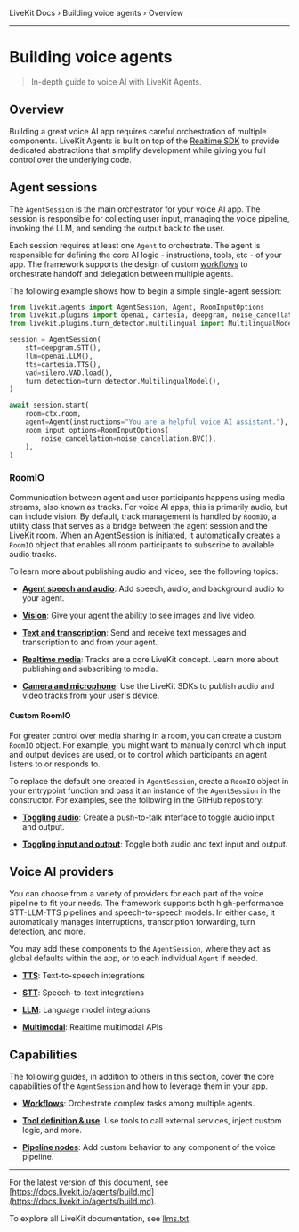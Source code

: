 LiveKit Docs › Building voice agents › Overview

---

# Building voice agents

> In-depth guide to voice AI with LiveKit Agents.

## Overview

Building a great voice AI app requires careful orchestration of multiple components. LiveKit Agents is built on top of the [Realtime SDK](https://github.com/livekit/python-sdks) to provide dedicated abstractions that simplify development while giving you full control over the underlying code.

## Agent sessions

The `AgentSession` is the main orchestrator for your voice AI app. The session is responsible for collecting user input, managing the voice pipeline, invoking the LLM, and sending the output back to the user.

Each session requires at least one `Agent` to orchestrate. The agent is responsible for defining the core AI logic - instructions, tools, etc - of your app. The framework supports the design of custom [workflows](https://docs.livekit.io/agents/build/workflows.md) to orchestrate handoff and delegation between multiple agents.

The following example shows how to begin a simple single-agent session:

```python
from livekit.agents import AgentSession, Agent, RoomInputOptions
from livekit.plugins import openai, cartesia, deepgram, noise_cancellation, silero
from livekit.plugins.turn_detector.multilingual import MultilingualModel

session = AgentSession(
    stt=deepgram.STT(),
    llm=openai.LLM(),
    tts=cartesia.TTS(),
    vad=silero.VAD.load(),
    turn_detection=turn_detector.MultilingualModel(),
)

await session.start(
    room=ctx.room,
    agent=Agent(instructions="You are a helpful voice AI assistant."),
    room_input_options=RoomInputOptions(
        noise_cancellation=noise_cancellation.BVC(),
    ),
)

```

### RoomIO

Communication between agent and user participants happens using media streams, also known as tracks. For voice AI apps, this is primarily audio, but can include vision. By default, track management is handled by `RoomIO`, a utility class that serves as a bridge between the agent session and the LiveKit room. When an AgentSession is initiated, it automatically creates a `RoomIO` object that enables all room participants to subscribe to available audio tracks.

To learn more about publishing audio and video, see the following topics:

- **[Agent speech and audio](https://docs.livekit.io/agents/build/audio.md)**: Add speech, audio, and background audio to your agent.

- **[Vision](https://docs.livekit.io/agents/build/vision.md)**: Give your agent the ability to see images and live video.

- **[Text and transcription](https://docs.livekit.io/agents/build/text.md)**: Send and receive text messages and transcription to and from your agent.

- **[Realtime media](https://docs.livekit.io/home/client/tracks.md)**: Tracks are a core LiveKit concept. Learn more about publishing and subscribing to media.

- **[Camera and microphone](https://docs.livekit.io/home/client/tracks/publish.md)**: Use the LiveKit SDKs to publish audio and video tracks from your user's device.

#### Custom RoomIO

For greater control over media sharing in a room,  you can create a custom `RoomIO` object. For example, you might want to manually control which input and output devices are used, or to control which participants an agent listens to or responds to.

To replace the default one created in `AgentSession`, create a `RoomIO` object in your entrypoint function and pass it an instance of the `AgentSession` in the constructor. For examples, see the following in the GitHub repository:

- **[Toggling audio](https://github.com/livekit/agents/blob/main/examples/voice_agents/push_to_talk.py)**: Create a push-to-talk interface to toggle audio input and output.

- **[Toggling input and output](https://github.com/livekit/agents/blob/main/examples/voice_agents/toggle_io.py)**: Toggle both audio and text input and output.

## Voice AI providers

You can choose from a variety of providers for each part of the voice pipeline to fit your needs. The framework supports both high-performance STT-LLM-TTS pipelines and speech-to-speech models. In either case, it automatically manages interruptions, transcription forwarding, turn detection, and more.

You may add these components to the `AgentSession`, where they act as global defaults within the app, or to each individual `Agent` if needed.

- **[TTS](https://docs.livekit.io/agents/integrations/tts.md)**: Text-to-speech integrations

- **[STT](https://docs.livekit.io/agents/integrations/stt.md)**: Speech-to-text integrations

- **[LLM](https://docs.livekit.io/agents/integrations/llm.md)**: Language model integrations

- **[Multimodal](https://docs.livekit.io/agents/integrations/realtime.md)**: Realtime multimodal APIs

## Capabilities

The following guides, in addition to others in this section, cover the core capabilities of the `AgentSession` and how to leverage them in your app.

- **[Workflows](https://docs.livekit.io/agents/build/workflows.md)**: Orchestrate complex tasks among multiple agents.

- **[Tool definition & use](https://docs.livekit.io/agents/build/tools.md)**: Use tools to call external services, inject custom logic, and more.

- **[Pipeline nodes](https://docs.livekit.io/agents/build/nodes.md)**: Add custom behavior to any component of the voice pipeline.

---


For the latest version of this document, see [https://docs.livekit.io/agents/build.md](https://docs.livekit.io/agents/build.md).

To explore all LiveKit documentation, see [llms.txt](https://docs.livekit.io/llms.txt).
